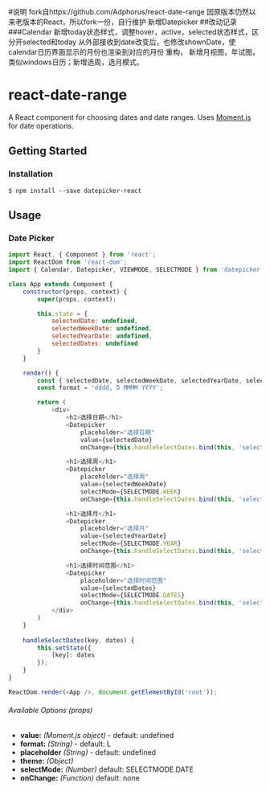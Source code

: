 #说明
fork自https://github.com/Adphorus/react-date-range
因原版本仍然以来老版本的React，所以fork一份，自行维护
新增Datepicker
##改动记录
###Calendar
新增today状态样式，调整hover，active，selected状态样式，区分开selected和today
从外部接收到date改变后，也修改shownDate，使calendar日历界面显示的月份也渲染到对应的月份
重构， 新增月视图，年试图，类似windows日历；新增选周，选月模式。

# react-date-range

A React component for choosing dates and date ranges. Uses [Moment.js](http://momentjs.com/) for date operations.

## Getting Started
### Installation

```
$ npm install --save datepicker-react
```

## Usage
### Date Picker
```javascript
import React, { Component } from 'react';
import ReactDom from 'react-dom';
import { Calendar, Datepicker, VIEWMODE, SELECTMODE } from 'datepicker-react';

class App extends Component {
	constructor(props, context) {
		super(props, context);

		this.state = {
			selectedDate: undefined,
			selectedWeekDate: undefined,
			selectedYearDate: undefined,
			selectedDates: undefined
		}
	}

	render() {
		const { selectedDate, selectedWeekDate, selectedYearDate, selectedDates } = this.state;
		const format = 'dddd, D MMMM YYYY';

		return (
			<div>
				<h1>选择日期</h1>
				<Datepicker
					placeholder="选择日期"
					value={selectedDate}
					onChange={this.handleSelectDates.bind(this, 'selectedDate')} />

				<h1>选择周</h1>
				<Datepicker
					placeholder="选择周"
					value={selectedWeekDate}
					selectMode={SELECTMODE.WEEK}
					onChange={this.handleSelectDates.bind(this, 'selectedWeekDate')} />

				<h1>选择月</h1>
				<Datepicker
					placeholder="选择月"
					value={selectedYearDate}
					selectMode={SELECTMODE.YEAR}
					onChange={this.handleSelectDates.bind(this, 'selectedYearDate')} />

				<h1>选择时间范围</h1>
				<Datepicker
					placeholder="选择时间范围"
					value={selectedDates}
					selectMode={SELECTMODE.DATES}
					onChange={this.handleSelectDates.bind(this, 'selectedDates')} />
			</div>
		)
	}
	
	handleSelectDates(key, dates) {
		this.setState({
			[key]: dates
		});
	}
}

ReactDom.render(<App />, document.getElementById('root'));
```

###### Available Options (props)
* **value:** *(Moment.js object)* - default: undefined
* **format:** *(String)* - default: L
* **placeholder** *(String)* - default: undefined
* **theme:** *(Object)* 
* **selectMode:** *(Number)* default: SELECTMODE.DATE
* **onChange:** *(Function)* default: none

